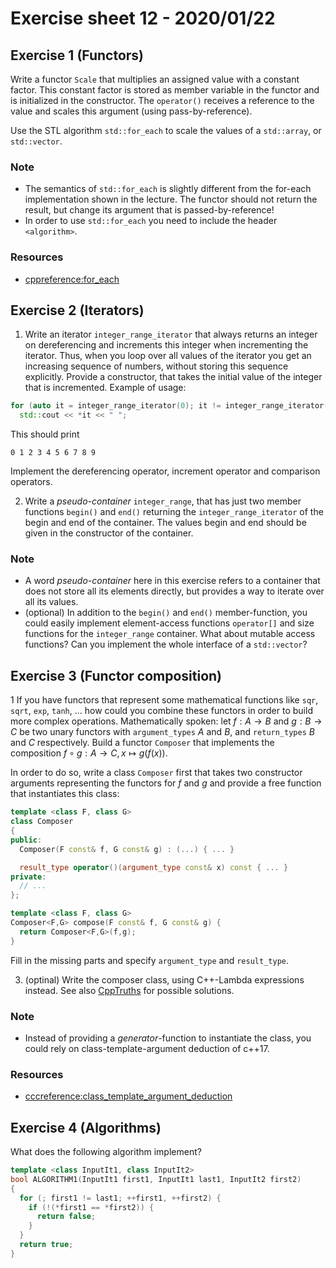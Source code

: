 # Exercise sheet 12 - 2020/01/22

## Exercise 1 (Functors)
Write a functor `Scale` that multiplies an assigned value with a constant factor. This constant factor
is stored as member variable in the functor and is initialized in the constructor. The `operator()` receives a
reference to the value and scales this argument (using pass-by-reference).

Use the STL algorithm `std::for_each` to scale the values of a `std::array`, or `std::vector`.

### Note
- The semantics of `std::for_each` is slightly different from the for-each implementation shown in the lecture. The functor
should not return the result, but change its argument that is passed-by-reference!
- In order to use `std::for_each` you need to include the header `<algorithm>`.

### Resources
- [cppreference:for_each](https://en.cppreference.com/w/cpp/algorithm/for_each)


## Exercise 2 (Iterators)
1. Write an iterator `integer_range_iterator` that always returns an integer on dereferencing and increments this
integer when incrementing the iterator. Thus, when you loop over all values of the iterator you get an
increasing sequence of numbers, without storing this sequence explicitly. Provide a constructor, that takes the
initial value of the integer that is incremented. Example of usage:
```c++
for (auto it = integer_range_iterator(0); it != integer_range_iterator(10); ++it)
  std::cout << *it << " ";
```
This should print
```
0 1 2 3 4 5 6 7 8 9
```
Implement the dereferencing operator, increment operator and comparison operators.

2. Write a *pseudo-container* `integer_range`, that has just two member functions `begin()` and `end()` returning
the `integer_range_iterator` of the begin and end of the container. The values begin and end should
be given in the constructor of the container.

### Note
- A word *pseudo-container* here in this exercise refers to a container that does not store all its elements
  directly, but provides a way to iterate over all its values.
- (optional) In addition to the `begin()` and `end()` member-function, you could easily implement element-access functions
  `operator[]` and size functions for the `integer_range` container. What about mutable access functions? Can you implement
  the whole interface of a `std::vector`?


## Exercise 3 (Functor composition)
1 If you have functors that represent some mathematical functions like `sqr`, `sqrt`, `exp`, `tanh`,
... how could you combine these functors in order to build more complex operations. Mathematically spoken:
let $`f : A \to B`$ and $`g : B \to C`$ be two unary functors with `argument_types` $`A`$ and $`B`$, and `return_types` $`B`$
and $`C`$ respectively. Build a functor `Composer` that implements the composition $`f \circ g : A \to C, x \mapsto g(f(x))`$.

In order to do so, write a class `Composer` first that takes two constructor arguments representing the functors
for $`f`$ and $`g`$ and provide a free function that instantiates this class:
```c++
template <class F, class G>
class Composer
{
public:
  Composer(F const& f, G const& g) : (...) { ... }

  result_type operator()(argument_type const& x) const { ... }
private:
  // ...
};

template <class F, class G>
Composer<F,G> compose(F const& f, G const& g) {
  return Composer<F,G>(f,g);
}
```
Fill in the missing parts and specify `argument_type` and `result_type`.

3. (optinal) Write the composer class, using C++-Lambda expressions instead. See also
[CppTruths](http://cpptruths.blogspot.de/2014/03/fun-with-lambdas-c14-style-part-1.html) for possible
solutions.

### Note
- Instead of providing a *generator*-function to instantiate the class, you could rely on class-template-argument deduction of c++17.

### Resources
- [cccreference:class_template_argument_deduction](https://en.cppreference.com/w/cpp/language/class_template_argument_deduction)


## Exercise 4 (Algorithms)
What does the following algorithm implement?
```c++
template <class InputIt1, class InputIt2>
bool ALGORITHM1(InputIt1 first1, InputIt1 last1, InputIt2 first2)
{
  for (; first1 != last1; ++first1, ++first2) {
    if (!(*first1 == *first2)) {
      return false;
    }
  }
  return true;
}
```
